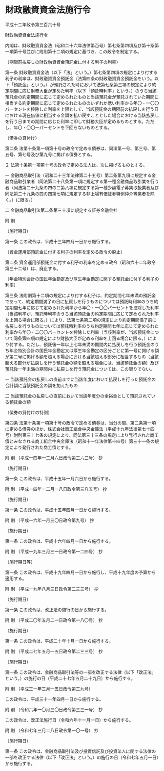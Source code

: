 # 財政融資資金法施行令

平成十二年政令第三百六十号

財政融資資金法施行令

内閣は、財政融資資金法（昭和二十六年法律第百号）第七条第四項及び第十条第一項第十号並びに附則第十二項の規定に基づき、この政令を制定する。

（期限前払戻しの財政融資資金預託金に付する利子の利率）

第一条 財政融資資金法（以下「法」という。）第七条第四項の規定により付する利子の利率は、財政融資資金預託金（法第四条の財政融資資金預託金をいう。以下「預託金」という。）が預託された時において法第七条第三項の規定により約定期間に応じ財務大臣が定めた利率（以下「預託時利率」という。）のうち当該預託金の約定期間に応じて定められたものと当該預託金が預託されていた期間に相当する約定期間に応じて定められたもののいずれか低い利率から年〇・一〇〇パーセントを控除した利率を上限として、当該預託金の期限前の払戻しを行う日における現在価値に相当する金額を払い戻すこととした場合における当該払戻しを行う日までの期間に応じた利率に即して財務大臣が定めるものとする。ただし、年〇・〇〇一パーセントを下回らないものとする。

（債券の貸付け）

第二条 法第十条第一項第十号の政令で定める債券は、同項第一号、第三号、第五号、第七号及び第九号に掲げる債券とする。

２ 法第十条第一項第十号の政令で定める法人は、次に掲げるものとする。

一 金融商品取引法（昭和二十三年法律第二十五号）第二条第九項に規定する金融商品取引業者（同法第二十八条第一項に規定する第一種金融商品取引業を行う者（同法第二十九条の四の二第八項に規定する第一種少額電子募集取扱業者及び同法第二十九条の四の四第七項に規定する非上場有価証券特例仲介等業者を除く。）に限る。）

二 金融商品取引法第二条第三十項に規定する証券金融会社

附 則

（施行期日）

第一条 この政令は、平成十三年四月一日から施行する。

（資金運用部預託金に付する利子の利率を定める政令の廃止）

第二条 資金運用部預託金に付する利子の利率を定める政令（昭和六十二年政令第三十二号）は、廃止する。

（年金特別会計の国民年金勘定及び厚生年金勘定に関する預託金に付する利子の利率）

第三条 法附則第十二項の規定により付する利子は、約定期間七年未満の預託金であって、約定期間満了の日に払戻しを行うものについては預託時利率のうち約定期間七年に応じて定められた利率から年〇・一〇〇パーセントを控除した利率（当該利率が、預託時利率のうち当該預託金の約定期間に応じて定められた利率を上回る場合に限る。）により、法第七条第二項の規定により約定期間満了前に払戻しを行うものについては預託時利率のうち約定期間七年に応じて定められた利率から年〇・二〇〇パーセントを控除した利率（当該利率が、当該預託金について同条第四項の規定により財務大臣が定める利率を上回る場合に限る。）により付する。ただし、預託後一年以上七年未満の期間内に払戻しを行う預託金のうち年金特別会計の国民年金勘定又は厚生年金勘定の区分ごとに第一号に掲げる額が第二号に掲げる額を超える場合における当該超える部分に相当するもの（当該超える部分が払戻しを行う預託金の額を超える場合には、当該預託金の額）及び預託後一年未満の期間内に払戻しを行う預託金については、この限りでない。

一 当該預託金の払戻しの直前までに当該年度において払戻しを行った預託金の合計額に当該預託金の額を加えたもの

二 当該預託金の払戻しの直前において当該年度分の余裕金として預託されている預託金の額

（債券の貸付けの特例）

第四条 法第十条第一項第十号の政令で定める債券は、当分の間、第二条第一項に定める債券のほか、株式会社商工組合中央金庫法（平成十九年法律第七十四号）附則第三十七条の規定により、同法第三十三条の規定により発行された商工債とみなされる商工組合中央金庫法（昭和十一年法律第十四号）第三十一条の規定により発行された商工債とする。

附 則 （平成一四年一二月六日政令第三六三号） 抄

（施行期日）

第一条 この政令は、平成十五年一月六日から施行する。

附 則 （平成一四年一二月一八日政令第三八五号） 抄

（施行期日）

第一条 この政令は、平成十五年四月一日から施行する。

附 則 （平成一六年一月三〇日政令第九号） 抄

（施行期日）

第一条 この政令は、平成十六年四月一日から施行する。

附 則 （平成一九年三月三一日政令第一二四号） 抄

（施行期日等）

第一条 この政令は、平成十九年四月一日から施行し、平成十九年度の予算から適用する。

附 則 （平成一九年八月三日政令第二三三号） 抄

（施行期日）

第一条 この政令は、改正法の施行の日から施行する。

附 則 （平成二〇年五月二一日政令第一八〇号） 抄

（施行期日）

第一条 この政令は、平成二十年十月一日から施行する。

附 則 （平成二七年五月一五日政令第二三三号） 抄

（施行期日）

第一条 この政令は、金融商品取引法等の一部を改正する法律（以下「改正法」という。）の施行の日（平成二十七年五月二十九日）から施行する。

附 則 （平成三一年三月一五日政令第三九号）

この政令は、平成三十一年四月一日から施行する。

附 則 （令和六年一〇月三〇日政令第三三一号） 抄

この政令は、改正法施行日（令和六年十一月一日）から施行する。

附 則 （令和七年三月二八日政令第一〇一号） 抄

（施行期日）

第一条 この政令は、金融商品取引法及び投資信託及び投資法人に関する法律の一部を改正する法律（以下「改正法」という。）の施行の日（令和七年五月一日）から施行する。
